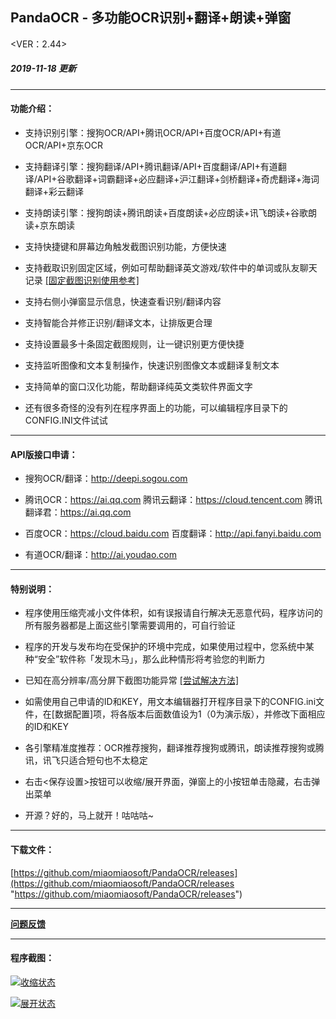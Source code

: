 ## PandaOCR - 多功能OCR识别+翻译+朗读+弹窗

<VER：2.44>
##### 2019-11-18 更新
------------

#### 功能介绍：

- 支持识别引擎：搜狗OCR/API+腾讯OCR/API+百度OCR/API+有道OCR/API+京东OCR

- 支持翻译引擎：搜狗翻译/API+腾讯翻译/API+百度翻译/API+有道翻译/API+谷歌翻译+词霸翻译+必应翻译+沪江翻译+剑桥翻译+奇虎翻译+海词翻译+彩云翻译

- 支持朗读引擎：搜狗朗读+腾讯朗读+百度朗读+必应朗读+讯飞朗读+谷歌朗读+京东朗读

- 支持快捷键和屏幕边角触发截图识别功能，方便快速

- 支持截取识别固定区域，例如可帮助翻译英文游戏/软件中的单词或队友聊天记录 [[固定截图识别使用参考]](https://www.bilibili.com/video/av56168758 "[固定截图识别使用参考]")

- 支持右侧小弹窗显示信息，快速查看识别/翻译内容

- 支持智能合并修正识别/翻译文本，让排版更合理

- 支持设置最多十条固定截图规则，让一键识别更方便快捷

- 支持监听图像和文本复制操作，快速识别图像文本或翻译复制文本

- 支持简单的窗口汉化功能，帮助翻译纯英文类软件界面文字

- 还有很多奇怪的没有列在程序界面上的功能，可以编辑程序目录下的CONFIG.INI文件试试

------------

#### API版接口申请：

 - 搜狗OCR/翻译：http://deepi.sogou.com
 
 - 腾讯OCR：https://ai.qq.com 腾讯云翻译：https://cloud.tencent.com 腾讯翻译君：https://ai.qq.com
 
 - 百度OCR：https://cloud.baidu.com 百度翻译：http://api.fanyi.baidu.com
 
 - 有道OCR/翻译：http://ai.youdao.com

------------


#### 特别说明：

- 程序使用压缩壳减小文件体积，如有误报请自行解决无恶意代码，程序访问的所有服务器都是上面这些引擎需要调用的，可自行验证

- 程序的开发与发布均在受保护的环境中完成，如果使用过程中，您系统中某种“安全”软件称「发现木马」，那么此种情形将考验您的判断力

- 已知在高分辨率/高分屏下截图功能异常 [[尝试解决方法]](https://github.com/miaomiaosoft/PandaOCR/issues/17 "[尝试解决方法]")

- 如需使用自己申请的ID和KEY，用文本编辑器打开程序目录下的CONFIG.ini文件，在[数据配置]项，将各版本后面数值设为1（0为演示版），并修改下面相应的ID和KEY

- 各引擎精准度推荐：OCR推荐搜狗，翻译推荐搜狗或腾讯，朗读推荐搜狗或腾讯，讯飞只适合短句也不太稳定

- 右击<保存设置>按钮可以收缩/展开界面，弹窗上的小按钮单击隐藏，右击弹出菜单

- 开源？好的，马上就开！咕咕咕~

------------

#### 下载文件：
[https://github.com/miaomiaosoft/PandaOCR/releases](https://github.com/miaomiaosoft/PandaOCR/releases "https://github.com/miaomiaosoft/PandaOCR/releases")

------------

**[问题反馈](https://github.com/miaomiaosoft/PandaOCR/issues "问题反馈")**

------------

#### 程序截图：
[![收缩状态](https://raw.githubusercontent.com/miaomiaosoft/PandaOCR/master/images/AeroSnap%E6%88%AA%E5%9B%BE1.png "收缩状态")](https://raw.githubusercontent.com/miaomiaosoft/PandaOCR/master/images/AeroSnap%E6%88%AA%E5%9B%BE1.png "收缩状态")

[![展开状态](https://raw.githubusercontent.com/miaomiaosoft/PandaOCR/master/images/AeroSnap%E6%88%AA%E5%9B%BE2.png "展开状态")](https://raw.githubusercontent.com/miaomiaosoft/PandaOCR/master/images/AeroSnap%E6%88%AA%E5%9B%BE2.png "展开状态")
